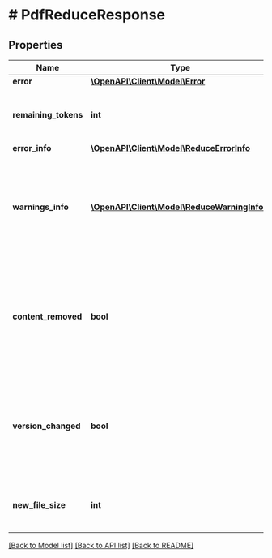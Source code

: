 # # PdfReduceResponse

## Properties

Name | Type | Description | Notes
------------ | ------------- | ------------- | -------------
**error** | [**\OpenAPI\Client\Model\Error**](Error.md) |  | [optional] 
**remaining_tokens** | **int** | Specifies the number of remaining tokens. | [optional] 
**error_info** | [**\OpenAPI\Client\Model\ReduceErrorInfo**](ReduceErrorInfo.md) |  | [optional] 
**warnings_info** | [**\OpenAPI\Client\Model\ReduceWarningInfo[]**](ReduceWarningInfo.md) | Specifies the different warnings that occured during the process of the reduce action. | [optional] [readonly] 
**content_removed** | **bool** | Specifies whether content has been removed from the PDF during the process of the reduce action. | [optional] [readonly] 
**version_changed** | **bool** | Specifies whether the version of the PDF has changed during the process of the reduce action. | [optional] [readonly] 
**new_file_size** | **int** | Specify the size of the new created document. | [optional] [readonly] 

[[Back to Model list]](../../README.md#documentation-for-models) [[Back to API list]](../../README.md#documentation-for-api-endpoints) [[Back to README]](../../README.md)


